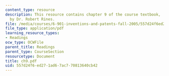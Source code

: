 ```yaml
---
content_type: resource
description: This resource contains chapter 9 of the course textbook, 'Create or Perish',
  by Dr. Robert Rines.
file: /media/courses/6-901-inventions-and-patents-fall-2005/557d24f6ed271ad67ac770813640cb42_ch9.pdf
file_type: application/pdf
learning_resource_types:
- Readings
ocw_type: OCWFile
parent_title: Readings
parent_type: CourseSection
resourcetype: Document
title: ch9.pdf
uid: 557d24f6-ed27-1ad6-7ac7-70813640cb42
---
```

